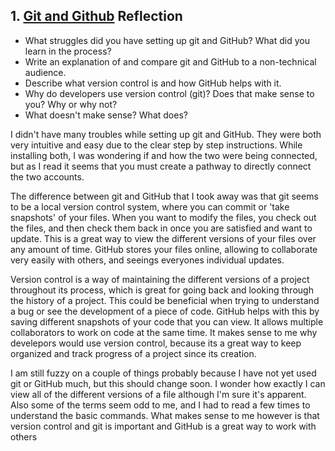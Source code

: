 ## 1. [Git and Github](1_get_started/readme.md) Reflection

* What struggles did you have setting up git and GitHub? What did you learn in the process?
* Write an explanation of and compare git and GitHub to a non-technical audience. 
* Describe what version control is and how GitHub helps with it.
* Why do developers use version control (git)? Does that make sense to you? Why or why not?
* What doesn't make sense? What does?

<!-- Add your reflection here. Remove the comment markers -->
I didn't have many troubles while setting up git and GitHub. They were both very intuitive and easy due to the clear step by step instructions. While installing both, I was wondering if and how the two were being connected, but as I read it seems that you must create a pathway to directly connect the two accounts.

The difference between git and GitHub that I took away was that git seems to be a local version control system, where you can commit or 'take snapshots' of your files. When you want to modify the files, you check out the files, and then check them back in once you are satisfied and want to update. This is a great way to view the different versions of your files over any amount of time. GitHub stores your files online, allowing to collaborate very easily with others, and seeings everyones individual updates.

Version control is a way of maintaining the different versions of a project throughout its process, which is great for going back and looking through the history of a project. This could be beneficial when trying to understand a bug or see the development of a piece of code. GitHub helps with this by saving different snapshots of your code that you can view. It allows multiple collaborators to work on code at the same time. It makes sense to me why develepors would use version control, because its a great way to keep organized and track progress of a project since its creation.

I am still fuzzy on a couple of things probably because I have not yet used git or GitHub much, but this should change soon. I wonder how exactly I can view all of the different versions of a file although I'm sure it's apparent. Also some of the terms seem odd to me, and I had to read a few times to understand the basic commands. What makes sense to me however is that version control and git is important and GitHub is a great way to work with others
